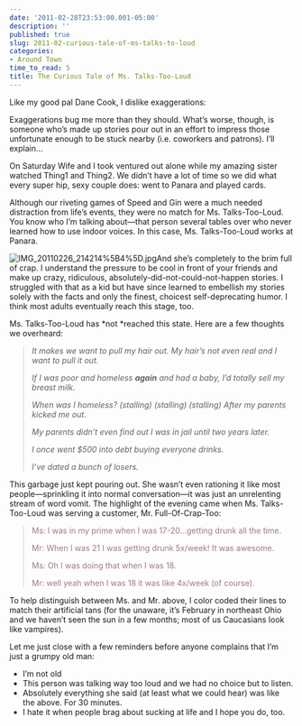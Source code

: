 ```yaml
---
date: '2011-02-28T23:53:00.001-05:00'
description: ''
published: true
slug: 2011-02-curious-tale-of-ms-talks-to-loud
categories:
- Around Town
time_to_read: 5
title: The Curious Tale of Ms. Talks-Too-Loud
---
```



Like my good pal Dane Cook, I dislike exaggerations:  



Exaggerations bug me more than they should. What’s worse, though, is someone who’s made up stories pour out in an effort to impress those unfortunate enough to be stuck nearby (i.e. coworkers and patrons). I’ll explain…

On Saturday Wife and I took ventured out alone while my amazing sister watched Thing1 and Thing2. We didn’t have a lot of time so we did what every super hip, sexy couple does: went to Panara and played cards.

Although our riveting games of Speed and Gin were a much needed distraction from life’s events, they were no match for Ms. Talks-Too-Loud. You know who I’m talking about—that person several tables over who never learned how to use indoor voices. In this case, Ms. Talks-Too-Loud works at Panara.

![IMG_20110226_214214%5B4%5D.jpg](IMG_20110226_214214%5B4%5D.jpg)And she’s completely to the brim full of crap. I understand the pressure to be cool in front of your friends and make up crazy, ridiculous, absolutely-did-not-could-not-happen stories. I struggled with that as a kid but have since learned to embellish my stories solely with the facts and only the finest, choicest self-deprecating humor. I think most adults eventually reach this stage, too. 

Ms. Talks-Too-Loud has *not *reached this state. Here are a few thoughts we overheard:
<blockquote> 

*It makes we want to pull my hair out. My hair’s not even real and I want to pull it out.*  

*If I was poor and homeless **again** and had a baby, I’d totally sell my breast milk.*  

*When was I homeless? (stalling) (stalling) (stalling) After my parents kicked me out.*  

*My parents didn’t even find out I was in jail until two years later.*  

*I once went $500 into debt buying everyone drinks.*  

*I’ve dated a bunch of losers.*
</blockquote>

This garbage just kept pouring out. She wasn’t even rationing it like most people—sprinkling it into normal conversation—it was just an unrelenting stream of word vomit. The highlight of the evening came when Ms. Talks-Too-Loud was serving a customer, Mr. Full-Of-Crap-Too:
<blockquote> 

<font color="#9e7c7c">Ms: I was in my prime when I was 17-20…getting drunk all the time.</font>  

<font color="#9e7c7c">Mr: When I was 21 I was getting drunk 5x/week! It was awesome.</font>  

<font color="#9e7c7c">Ms: Oh I was doing that when I was 18.</font>  

<font color="#9e7c7c">Mr: well yeah when I was 18 it was like 4x/week (of course).</font>
</blockquote>

To help distinguish between Ms. and Mr. above, I color coded their lines to match their artificial tans (for the unaware, it’s February in northeast Ohio and we haven’t seen the sun in a few months; most of us Caucasians look like vampires).    

Let me just close with a few reminders before anyone complains that I’m just a grumpy old man:   <ul>   <li>I’m not old</li>    <li>This person was talking way too loud and we had no choice but to listen.</li>    <li>Absolutely everything she said (at least what we could hear) was like the above. For 30 minutes.</li>    <li>I hate it when people brag about sucking at life and I hope you do, too.</li> </ul>